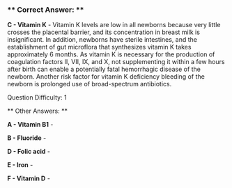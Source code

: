 ### ** Correct Answer: **

**C - Vitamin K** - Vitamin K levels are low in all newborns because very little crosses the placental barrier, and its concentration in breast milk is insignificant. In addition, newborns have sterile intestines, and the establishment of gut microflora that synthesizes vitamin K takes approximately 6 months. As vitamin K is necessary for the production of coagulation factors II, VII, IX, and X, not supplementing it within a few hours after birth can enable a potentially fatal hemorrhagic disease of the newborn. Another risk factor for vitamin K deficiency bleeding of the newborn is prolonged use of broad-spectrum antibiotics.

Question Difficulty: 1

** Other Answers: **

**A - Vitamin B1** - 

**B - Fluoride** - 

**D - Folic acid** - 

**E - Iron** - 

**F - Vitamin D** - 

